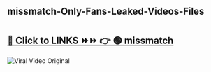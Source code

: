 
 ## missmatch-Only-Fans-Leaked-Videos-Files

# <h2><a href="https://mediaupload.pro?missmatch">🔗 Click to LINKS ⏩⏩ 👉 🟢 missmatch </a></h2>

<a href="https://mediaupload.pro?missmatch" rel="nofollow" data-target="animated-image.originalLink"><img src="https://i.ibb.co.com/xMMVF88/686577567.gif" alt="Viral Video Original" style="max-width: 100%; display: inline-block;" data-target="animated-image.originalImage"></a>